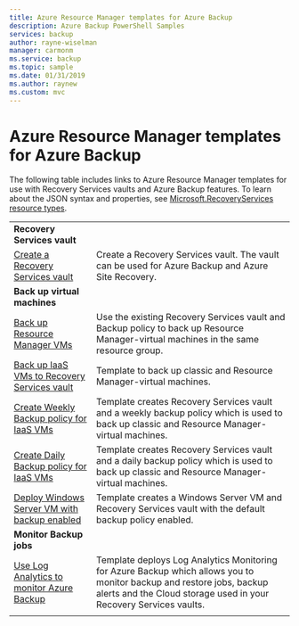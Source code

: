 ```yaml
---
title: Azure Resource Manager templates for Azure Backup
description: Azure Backup PowerShell Samples
services: backup
author: rayne-wiselman
manager: carmonm
ms.service: backup
ms.topic: sample
ms.date: 01/31/2019
ms.author: raynew
ms.custom: mvc
---
```

# Azure Resource Manager templates for Azure Backup

The following table includes links to Azure Resource Manager templates for use with Recovery Services vaults and Azure Backup features. To learn about the JSON syntax and properties, see [Microsoft.RecoveryServices resource types](/azure/templates/microsoft.recoveryservices/allversions).

|   |   |
|---|---|
|**Recovery Services vault** | |
| [Create a Recovery Services vault](https://github.com/Azure/azure-quickstart-templates/tree/master/101-recovery-services-vault-create)| Create a Recovery Services vault. The vault can be used for Azure Backup and Azure Site Recovery. |
|**Back up virtual machines**| |
| [Back up Resource Manager VMs](https://github.com/Azure/azure-quickstart-templates/tree/master/101-recovery-services-backup-vms) | Use the existing Recovery Services vault and Backup policy to back up Resource Manager-virtual machines in the same resource group.|
| [Back up IaaS VMs to Recovery Services vault](https://github.com/Azure/azure-quickstart-templates/tree/master/201-recovery-services-backup-classic-resource-manager-vms) | Template to back up classic and Resource Manager-virtual machines. |
| [Create Weekly Backup policy for IaaS VMs](https://github.com/Azure/azure-quickstart-templates/tree/master/101-recovery-services-weekly-backup-policy-create) | Template creates Recovery Services vault and a weekly backup policy which is used to back up classic and Resource Manager-virtual machines.|
| [Create Daily Backup policy for IaaS VMs](https://github.com/Azure/azure-quickstart-templates/tree/master/101-recovery-services-daily-backup-policy-create) | Template creates Recovery Services vault and a daily backup policy which is used to back up classic and Resource Manager-virtual machines.|
| [Deploy Windows Server VM with backup enabled](https://github.com/Azure/azure-quickstart-templates/tree/master/101-recovery-services-create-vm-and-configure-backup) | Template creates a Windows Server VM and Recovery Services vault with the default backup policy enabled.|
|**Monitor Backup jobs** |  |
| [Use Log Analytics to monitor Azure Backup](https://github.com/Azure/azure-quickstart-templates/tree/master/101-backup-oms-monitoring) | Template deploys Log Analytics Monitoring for Azure Backup which allows you to monitor backup and restore jobs, backup alerts and the Cloud storage used in your Recovery Services vaults.|  
|   |   |

